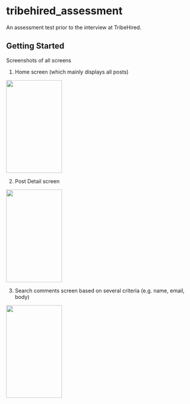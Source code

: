 # tribehired_assessment

An assessment test prior to the interview at TribeHired.

## Getting Started

Screenshots of all screens

1. Home screen (which mainly displays all posts)
<img src="https://github.com/nobokai/tribehired_assessment/assets/54453783/29917ead-5d42-4bbe-9b6e-d85880ef3384" width="150" height="250">

2. Post Detail screen
<img src="https://github.com/nobokai/tribehired_assessment/assets/54453783/f4b9177e-a948-4389-85e1-77173a4e48b8" width="150" height="250">

3. Search comments screen based on several criteria (e.g. name, email, body)
<img src="https://github.com/nobokai/tribehired_assessment/assets/54453783/79da2217-6272-49db-8bb7-a191935cf260" width="150" height="250">
